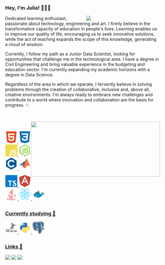 ### Hey, I'm Julia! 👋🏻🌸
<img align="right" width="240em"  src="https://media.discordapp.net/attachments/696068902563741827/1091502099101143040/download20230305201720.png">
<div>
<p>Dedicated learning enthusiast, passionate about technology, engineering and art. I firmly believe in the transformative capacity of education in people's lives. Learning enables us to improve our quality of life, encouraging us to seek innovative solutions, while the act of teaching expands the scope of this knowledge, generating a cloud of wisdom.

Currently, I follow my path as a Junior Data Scientist, looking for opportunities that challenge me in the technological area. I have a degree in Civil Engineering and bring valuable experience in the budgeting and education sector. I'm currently expanding my academic horizons with a degree in Data Science.

Regardless of the area in which we operate, I fervently believe in solving problems through the creation of collaborative, inclusive and, above all, creative environments. I'm always ready to embrace new challenges and contribute to a world where innovation and collaboration are the basis for progress. ✨</p>
&nbsp; 
</div>
<div>
<a href="https://github.com/juliarcmiranda">
<img width="420em" height="180em" align="right" src="https://github-readme-stats.vercel.app/api/top-langs/?username=juliarcmiranda&layout=compact&langs_count=15&theme=dracula"/>
</div>
  <br>
<div><p>
  <img width="40" height="40" src="https://github.com/devicons/devicon/blob/master/icons/html5/html5-plain.svg"/>
  <img width="40" height="40" src="https://github.com/devicons/devicon/blob/master/icons/css3/css3-plain.svg"/>
  <img width="40" height="40" src="https://github.com/devicons/devicon/blob/master/icons/javascript/javascript-plain.svg"/>
  <img width="40" height="40" src="https://github.com/devicons/devicon/blob/master/icons/nodejs/nodejs-plain.svg"/>
  <img width="40" height="40" src="https://github.com/devicons/devicon/blob/master/icons/c/c-plain.svg"/>
  <img width="40" height="40" src="https://github.com/devicons/devicon/blob/master/icons/matlab/matlab-original.svg"/></p>
  <p><img width="40" height="40" src="https://github.com/devicons/devicon/blob/master/icons/typescript/typescript-plain.svg"/>
  <img width="40" height="40" src="https://github.com/devicons/devicon/blob/master/icons/angularjs/angularjs-plain.svg"/>
  <img width="40" height="40" src="https://github.com/devicons/devicon/blob/master/icons/java/java-plain.svg"/>
  <img width="40" height="40" src="https://github.com/devicons/devicon/blob/master/icons/react/react-original.svg"/>
  <img width="40" height="40" src="https://github.com/devicons/devicon/blob/master/icons/docker/docker-original.svg"/></p>
  
  ##
  
  <h3>Currently studying 🌱</h3>
  <img width="40" height="40" src="https://github.com/devicons/devicon/blob/master/icons/microsoftsqlserver/microsoftsqlserver-plain-wordmark.svg"/>
  <img width="40" height="40" src="https://github.com/devicons/devicon/blob/master/icons/python/python-original.svg"/>
  <img width="40" height="40" src="https://github.com/devicons/devicon/blob/master/icons/postgresql/postgresql-original.svg"/>
</div>

##
  
### Links 🔗

<div>
  <a href="https://www.linkedin.com/in/juliarcmiranda/"><img src="https://img.shields.io/badge/LinkedIn-0077B5?style=for-the-badge&logo=linkedin&logoColor=white"></a>
  <a href="mailto:juliarcmiranda@gmail.com"><img src="https://img.shields.io/badge/Gmail-D14836?style=for-the-badge&logo=gmail&logoColor=white"></a>
  <a href="https://open.spotify.com/user/xuliamiranda?si=mKmWLRWuQduMgz4QEHWpuA"><img src="https://img.shields.io/badge/Spotify-1ED760?&style=for-the-badge&logo=spotify&logoColor=white"></a>
</div>
